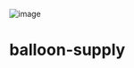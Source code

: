 ![image](https://github.com/dubindio/balloon-supply/assets/148708173/4496a929-8ee5-4eb3-bdd7-e73790edc56a)
# balloon-supply
